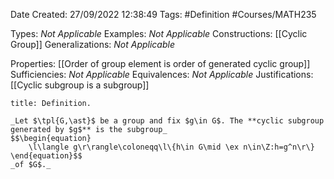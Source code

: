 <div class="topSpace"></div>

Date Created: 27/09/2022 12:38:49
Tags: #Definition #Courses/MATH235

Types: _Not Applicable_
Examples: _Not Applicable_
Constructions: [[Cyclic Group]]
Generalizations: _Not Applicable_

Properties: [[Order of group element is order of generated cyclic group]]
Sufficiencies: _Not Applicable_
Equivalences: _Not Applicable_
Justifications: [[Cyclic subgroup is a subgroup]]

``` ad-Definition
title: Definition.

_Let $\tpl{G,\ast}$ be a group and fix $g\in G$. The **cyclic subgroup generated by $g$** is the subgroup_
$$\begin{equation}
    \l\langle g\r\rangle\coloneqq\l\{h\in G\mid \ex n\in\Z:h=g^n\r\}
\end{equation}$$
_of $G$._

```
